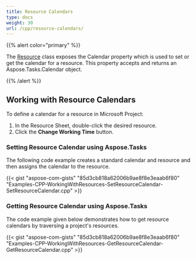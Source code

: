 ```yaml
---
title: Resource Calendars
type: docs
weight: 30
url: /cpp/resource-calendars/
---
```


{{% alert color="primary" %}} 

The [Resource](https://apireference.aspose.com/tasks/cpp/class/aspose.tasks.resource) class exposes the Calendar property which is used to set or get the calendar for a resource. This property accepts and returns an Aspose.Tasks.Calendar object.

{{% /alert %}} 
## **Working with Resource Calendars**
To define a calendar for a resource in Microsoft Project:

1. In the Resource Sheet, double-click the desired resource.
2. Click the **Change Working Time** button.
### **Setting Resource Calendar using Aspose.Tasks**
The following code example creates a standard calendar and resource and then assigns the calendar to the resource.

{{< gist "aspose-com-gists" "85d3cb818a62006b9ae8f8e3eaab6f80" "Examples-CPP-WorkingWithResources-SetResourceCalendar-SetResourceCalendar.cpp" >}}
### **Getting Resource Calendar using Aspose.Tasks**
The code example given below demonstrates how to get resource calendars by traversing a project's resources.

{{< gist "aspose-com-gists" "85d3cb818a62006b9ae8f8e3eaab6f80" "Examples-CPP-WorkingWithResources-GetResourceCalendar-GetResourceCalendar.cpp" >}}
